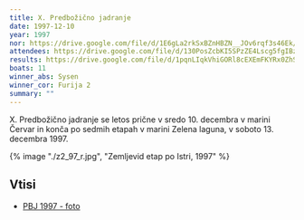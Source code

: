 ```yaml
---
title: X. Predbožično jadranje
date: 1997-12-10
year: 1997
nor: https://drive.google.com/file/d/1E6gLa2rkSxBZnHBZN__JOv6rqf3s46Ek/view?usp=sharing
attendees: https://drive.google.com/file/d/130PosZcbKI5SPzZE4Lscg5fgIBzpD8JM/view?usp=sharing
results: https://drive.google.com/file/d/1pqnLIqkVhiGORl8cEXEmFKYRx0ZhSuYb/view?usp=sharing
boats: 11
winner_abs: Sysen
winner_cor: Furija 2
summary: ""
---
```


X. Predbožično jadranje se letos prične v sredo 10. decembra v marini Červar in konča po sedmih etapah v marini Zelena laguna, v soboto 13. decembra 1997.

{% image "./z2_97_r.jpg", "Zemljevid etap po Istri, 1997" %}

## Vtisi
 - [PBJ 1997 - foto](https://photos.app.goo.gl/Ey1PJruAgP4ffbun9)
